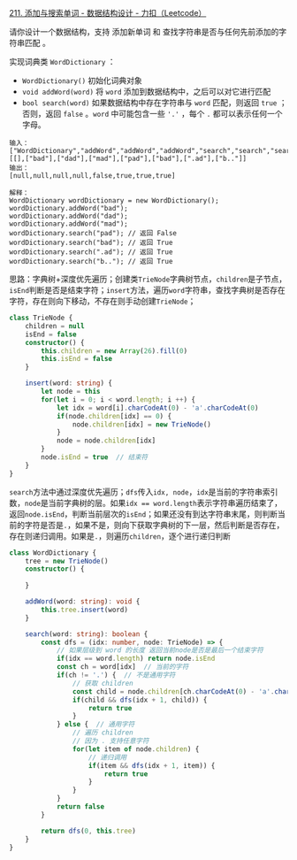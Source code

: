 [211. 添加与搜索单词 - 数据结构设计 - 力扣（Leetcode）](https://leetcode.cn/problems/design-add-and-search-words-data-structure/description/)

请你设计一个数据结构，支持 添加新单词 和 查找字符串是否与任何先前添加的字符串匹配 。

实现词典类 `WordDictionary` ：

- `WordDictionary()` 初始化词典对象
- `void addWord(word)` 将 `word` 添加到数据结构中，之后可以对它进行匹配
- `bool search(word)` 如果数据结构中存在字符串与 `word` 匹配，则返回 `true` ；否则，返回 `false` 。`word` 中可能包含一些 `'.'` ，每个 `.` 都可以表示任何一个字母。

```
输入：
["WordDictionary","addWord","addWord","addWord","search","search","search","search"]
[[],["bad"],["dad"],["mad"],["pad"],["bad"],[".ad"],["b.."]]
输出：
[null,null,null,null,false,true,true,true]

解释：
WordDictionary wordDictionary = new WordDictionary();
wordDictionary.addWord("bad");
wordDictionary.addWord("dad");
wordDictionary.addWord("mad");
wordDictionary.search("pad"); // 返回 False
wordDictionary.search("bad"); // 返回 True
wordDictionary.search(".ad"); // 返回 True
wordDictionary.search("b.."); // 返回 True
```

思路：字典树+深度优先遍历；创建类`TrieNode`字典树节点，`children`是子节点，`isEnd`判断是否是结束字符；`insert`方法，遍历`word`字符串，查找字典树是否存在字符，存在则向下移动，不存在则手动创建`TrieNode`；

```typescript
class TrieNode {
    children = null
    isEnd = false
    constructor() {
        this.children = new Array(26).fill(0)
        this.isEnd = false
    }

    insert(word: string) {
        let node = this
        for(let i = 0; i < word.length; i ++) {
            let idx = word[i].charCodeAt(0) - 'a'.charCodeAt(0)
            if(node.children[idx] == 0) {
                node.children[idx] = new TrieNode()
            }
            node = node.children[idx]
        }
        node.isEnd = true  // 结束符
    }
}
```

`search`方法中通过深度优先遍历；`dfs`传入`idx, node`，`idx`是当前的字符串索引数，`node`是当前字典树的层。如果`idx == word.length`表示字符串遍历结束了，返回`node.isEnd`，判断当前层次的`isEnd`；如果还没有到达字符串末尾，则判断当前的字符是否是`.`，如果不是，则向下获取字典树的下一层，然后判断是否存在，存在则递归调用。如果是`.`，则遍历`children`，逐个进行递归判断

```typescript
class WordDictionary {
    tree = new TrieNode()
    constructor() {
        
    }

    addWord(word: string): void {
        this.tree.insert(word)
    }

    search(word: string): boolean {
        const dfs = (idx: number, node: TrieNode) => {
            // 如果层级到 word 的长度 返回当前node是否是最后一个结束字符
            if(idx == word.length) return node.isEnd
            const ch = word[idx]  // 当前的字符
            if(ch != '.') {  // 不是通用字符
              	// 获取 children 
                const child = node.children[ch.charCodeAt(0) - 'a'.charCodeAt(0)]
                if(child && dfs(idx + 1, child)) {
                    return true
                }
            } else {  // 通用字符
              	// 遍历 children 
              	// 因为 . 支持任意字符
                for(let item of node.children) {
                  	// 递归调用
                    if(item && dfs(idx + 1, item)) {
                        return true
                    }
                }
            }
            return false
        }

        return dfs(0, this.tree)
    }
}
```



